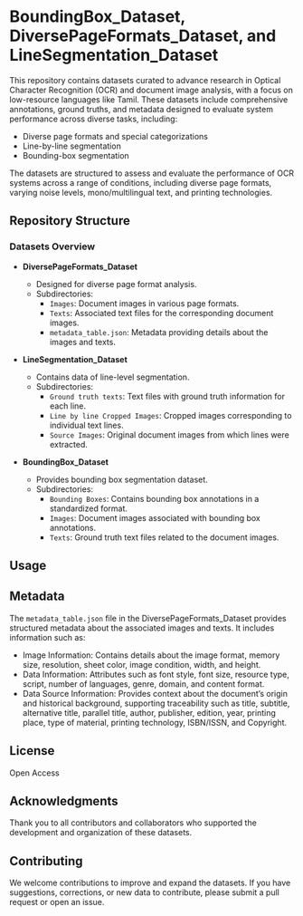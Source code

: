 # BoundingBox_Dataset, DiversePageFormats_Dataset, and LineSegmentation_Dataset

This repository contains datasets curated to advance research in Optical Character Recognition (OCR) and document image analysis, with a focus on low-resource languages like Tamil. These datasets include comprehensive annotations, ground truths, and metadata designed to evaluate system performance across diverse tasks, including:

- Diverse page formats and special categorizations
- Line-by-line segmentation
- Bounding-box segmentation

The datasets are structured to assess and evaluate the performance of OCR systems across a range of conditions, including  diverse page formats, varying noise levels, mono/multilingual text, and printing technologies.

## Repository Structure

### Datasets Overview
- **DiversePageFormats_Dataset**
  - Designed for diverse page format analysis.
  - Subdirectories:
    - `Images`: Document images in various page formats.
    - `Texts`: Associated text files for the corresponding document images.
    - `metadata_table.json`: Metadata providing details about the images and texts.

- **LineSegmentation_Dataset**
  - Contains data of line-level segmentation.
  - Subdirectories:
    - `Ground truth texts`: Text files with ground truth information for each line.
    - `Line by line Cropped Images`: Cropped images corresponding to individual text lines.
    - `Source Images`: Original document images from which lines were extracted.
      
- **BoundingBox_Dataset**
  - Provides bounding box segmentation dataset.
  - Subdirectories:
    - `Bounding Boxes`: Contains bounding box annotations in a standardized format.
    - `Images`: Document images associated with bounding box annotations.
    - `Texts`: Ground truth text files related to the document images.

## Usage

## Metadata

The `metadata_table.json` file in the DiversePageFormats_Dataset provides structured metadata about the associated images and texts. It includes information such as:
- Image Information: Contains details about the image format, memory size, resolution, sheet color, image condition, width, and height.
- Data Information: Attributes such as font style, font size, resource type, script, number of languages, genre, domain, and content format.
- Data Source Information: Provides context about the document’s origin and historical background, supporting traceability such as title, subtitle, alternative title, parallel title, author, publisher, edition, year, printing place, type of material, printing technology, ISBN/ISSN, and Copyright.

## License
Open Access

## Acknowledgments
Thank you to all contributors and collaborators who supported the development and organization of these datasets.

## Contributing
We welcome contributions to improve and expand the datasets. If you have suggestions, corrections, or new data to contribute, please submit a pull request or open an issue.
